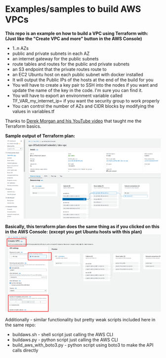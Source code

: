 # Examples/samples to build AWS VPCs

**This repo is an example on how to build a VPC using Terraform with:<br>**
**(Just like the "Create VPC and more" button in the AWS Console)**
- 1..n AZs
- public and private subnets in each AZ
- an internet gateway for the public subnets
- route tables and routes for the public and private subnets
- an S3 endpoint that the private routes route to
- an EC2 Ubuntu host on each public subnet with docker installed
- It will output the Public IPs of the hosts at the end of the build for you
- You will have to create a key pair to SSH into the nodes if you want and update the name of the key in the code.  I'm sure you can find it.
- You will have to export an environment variable called TF_VAR_my_internet_ip=<your internet IP> if you want the security group to work properly
- You can control the number of AZs and CIDR blocks by modifying the values in variables.tf

Thanks to [Derek Morgan and his YouTube video](https://youtu.be/iRaai1IBlB0) that taught me the Terraform basics.

  **Sample output of Terraform plan:**
  <img src="images/vpcs.png">
  

**Basically, this terraform plan does the same thing as if you clicked on this in the AWS Console: (except you get Ubuntu hosts with this plan)**
  <img src="images/aws_example.png">


Additionally - similar functionality but pretty weak scripts included here in the same repo:
- buildaws.sh  - shell script just calling the AWS CLI
- buildaws.py  - python script just calling the AWS CLI
- build_aws_with_boto3.py   - python script using boto3 to make the API calls directly

